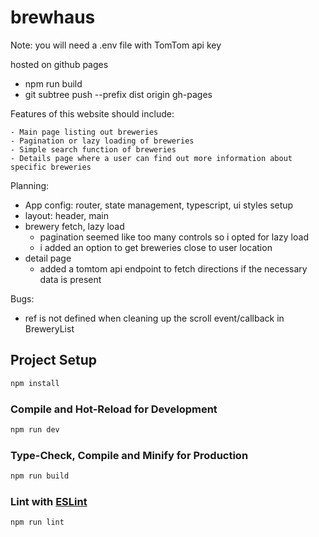 # brewhaus

Note: you will need a .env file with TomTom api key

hosted on github pages

- npm run build
- git subtree push --prefix dist origin gh-pages

Features of this website should include:

    - Main page listing out breweries
    - Pagination or lazy loading of breweries
    - Simple search function of breweries
    - Details page where a user can find out more information about specific breweries

Planning:

- App config: router, state management, typescript, ui styles setup
- layout: header, main
- brewery fetch, lazy load
  - pagination seemed like too many controls so i opted for lazy load
  - i added an option to get breweries close to user location
- detail page
  - added a tomtom api endpoint to fetch directions if the necessary data is present

Bugs:

- ref is not defined when cleaning up the scroll event/callback in BreweryList

## Project Setup

```sh
npm install
```

### Compile and Hot-Reload for Development

```sh
npm run dev
```

### Type-Check, Compile and Minify for Production

```sh
npm run build
```

### Lint with [ESLint](https://eslint.org/)

```sh
npm run lint
```
